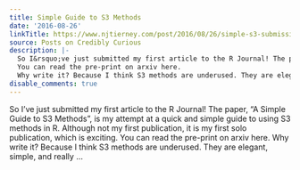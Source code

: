```yaml
---
title: Simple Guide to S3 Methods
date: '2016-08-26'
linkTitle: https://www.njtierney.com/post/2016/08/26/simple-s3-submission/
source: Posts on Credibly Curious
description: |-
  So I&rsquo;ve just submitted my first article to the R Journal! The paper, &ldquo;A Simple Guide to S3 Methods&rdquo;, is my attempt at a quick and simple guide to using S3 methods in R. Although not my first publication, it is my first solo publication, which is exciting.
  You can read the pre-print on arxiv here.
  Why write it? Because I think S3 methods are underused. They are elegant, simple, and really ...
disable_comments: true
---
```

So I&rsquo;ve just submitted my first article to the R Journal! The paper, &ldquo;A Simple Guide to S3 Methods&rdquo;, is my attempt at a quick and simple guide to using S3 methods in R. Although not my first publication, it is my first solo publication, which is exciting.
You can read the pre-print on arxiv here.
Why write it? Because I think S3 methods are underused. They are elegant, simple, and really ...